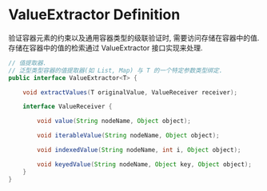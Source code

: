 # ValueExtractor Definition

验证容器元素的约束以及通用容器类型的级联验证时, 需要访问存储在容器中的值.
存储在容器中的值的检索通过 ValueExtractor 接口实现来处理.

```java
// 值提取器.
// 泛型类型容器的值提取器(如 List, Map) 与 T 的一个特定参数类型绑定.
public interface ValueExtractor<T> {

    void extractValues(T originalValue, ValueReceiver receiver);

    interface ValueReceiver {

        void value(String nodeName, Object object);

        void iterableValue(String nodeName, Object object);

        void indexedValue(String nodeName, int i, Object object);

        void keyedValue(String nodeName, Object key, Object object);
    }
}
```
